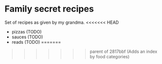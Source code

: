 # Family secret recipes

Set of recipes as given by my grandma.
<<<<<<< HEAD

- pizzas (TODO)
- sauces (TODO)
- reads (TODO)
=======
>>>>>>> parent of 2817bbf (Adds an index by food categories)
